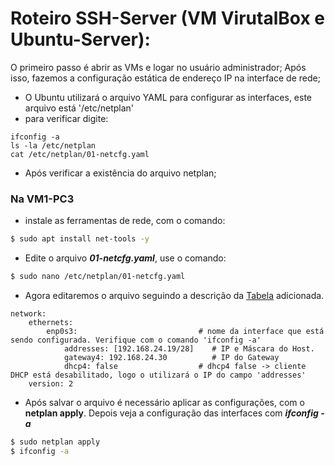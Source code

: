 # Roteiro SSH-Server (VM VirutalBox e Ubuntu-Server):


O primeiro passo é abrir as VMs e logar no usuário administrador;
Após isso, fazemos a configuração estática de endereço IP na interface de rede;

- O Ubuntu utilizará o arquivo YAML para configurar as interfaces, este arquivo está '/etc/netplan'
- para verificar digite:
```shell
ifconfig -a
ls -la /etc/netplan
cat /etc/netplan/01-netcfg.yaml
```
- Após verificar a existência do arquivo netplan;

### Na VM1-PC3

- instale as ferramentas de rede, com o comando:

```bash
$ sudo apt install net-tools -y
```
*  Edite o arquivo  ***01-netcfg.yaml***, use o comando:

```bash
$ sudo nano /etc/netplan/01-netcfg.yaml
```
*  Agora editaremos o arquivo seguindo a descrição da [Tabela](https://github.com/laurargs/RedeApolo/blob/main/Tabela.md) adicionada.
```
network:
    ethernets:
        enp0s3:                           # nome da interface que está sendo configurada. Verifique com o comando 'ifconfig -a'
            addresses: [192.168.24.19/28]    # IP e Máscara do Host.
            gateway4: 192.168.24.30          # IP do Gateway
            dhcp4: false                  # dhcp4 false -> cliente DHCP está desabilitado, logo o utilizará o IP do campo 'addresses'
    version: 2
```
*  Após salvar o arquivo é necessário aplicar as configurações, com o **netplan apply**. Depois veja a configuração das interfaces com ***ifconfig -a***



```bash
$ sudo netplan apply
$ ifconfig -a
```

